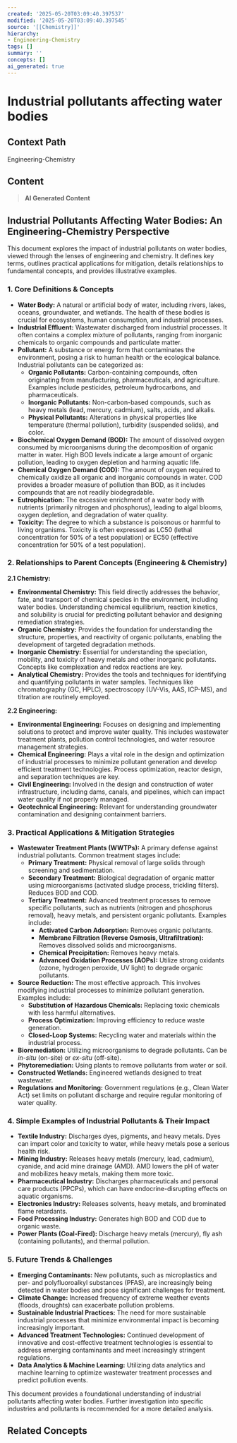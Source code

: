 ```yaml
---
created: '2025-05-20T03:09:40.397537'
modified: '2025-05-20T03:09:40.397545'
source: '[[Chemistry]]'
hierarchy:
- Engineering-Chemistry
tags: []
summary: ''
concepts: []
ai_generated: true
---
```


# Industrial pollutants affecting water bodies

## Context Path
Engineering-Chemistry

## Content
> **AI Generated Content**
## Industrial Pollutants Affecting Water Bodies: An Engineering-Chemistry Perspective

This document explores the impact of industrial pollutants on water bodies, viewed through the lenses of engineering and chemistry. It defines key terms, outlines practical applications for mitigation, details relationships to fundamental concepts, and provides illustrative examples.

### 1. Core Definitions & Concepts

* **Water Body:** A natural or artificial body of water, including rivers, lakes, oceans, groundwater, and wetlands.  The health of these bodies is crucial for ecosystems, human consumption, and industrial processes.
* **Industrial Effluent:** Wastewater discharged from industrial processes. It often contains a complex mixture of pollutants, ranging from inorganic chemicals to organic compounds and particulate matter.
* **Pollutant:** A substance or energy form that contaminates the environment, posing a risk to human health or the ecological balance.  Industrial pollutants can be categorized as:
    * **Organic Pollutants:** Carbon-containing compounds, often originating from manufacturing, pharmaceuticals, and agriculture. Examples include pesticides, petroleum hydrocarbons, and pharmaceuticals.
    * **Inorganic Pollutants:** Non-carbon-based compounds, such as heavy metals (lead, mercury, cadmium), salts, acids, and alkalis.
    * **Physical Pollutants:** Alterations in physical properties like temperature (thermal pollution), turbidity (suspended solids), and color.
* **Biochemical Oxygen Demand (BOD):** The amount of dissolved oxygen consumed by microorganisms during the decomposition of organic matter in water. High BOD levels indicate a large amount of organic pollution, leading to oxygen depletion and harming aquatic life.
* **Chemical Oxygen Demand (COD):** The amount of oxygen required to chemically oxidize all organic and inorganic compounds in water.  COD provides a broader measure of pollution than BOD, as it includes compounds that are not readily biodegradable.
* **Eutrophication:** The excessive enrichment of a water body with nutrients (primarily nitrogen and phosphorus), leading to algal blooms, oxygen depletion, and degradation of water quality.
* **Toxicity:** The degree to which a substance is poisonous or harmful to living organisms.  Toxicity is often expressed as LC50 (lethal concentration for 50% of a test population) or EC50 (effective concentration for 50% of a test population).

### 2. Relationships to Parent Concepts (Engineering & Chemistry)

**2.1 Chemistry:**

* **Environmental Chemistry:**  This field directly addresses the behavior, fate, and transport of chemical species in the environment, including water bodies.  Understanding chemical equilibrium, reaction kinetics, and solubility is crucial for predicting pollutant behavior and designing remediation strategies.
* **Organic Chemistry:** Provides the foundation for understanding the structure, properties, and reactivity of organic pollutants, enabling the development of targeted degradation methods.
* **Inorganic Chemistry:**  Essential for understanding the speciation, mobility, and toxicity of heavy metals and other inorganic pollutants.  Concepts like complexation and redox reactions are key.
* **Analytical Chemistry:** Provides the tools and techniques for identifying and quantifying pollutants in water samples. Techniques like chromatography (GC, HPLC), spectroscopy (UV-Vis, AAS, ICP-MS), and titration are routinely employed.

**2.2 Engineering:**

* **Environmental Engineering:** Focuses on designing and implementing solutions to protect and improve water quality. This includes wastewater treatment plants, pollution control technologies, and water resource management strategies.
* **Chemical Engineering:**  Plays a vital role in the design and optimization of industrial processes to minimize pollutant generation and develop efficient treatment technologies.  Process optimization, reactor design, and separation techniques are key.
* **Civil Engineering:** Involved in the design and construction of water infrastructure, including dams, canals, and pipelines, which can impact water quality if not properly managed.
* **Geotechnical Engineering:**  Relevant for understanding groundwater contamination and designing containment barriers.

### 3. Practical Applications & Mitigation Strategies

* **Wastewater Treatment Plants (WWTPs):**  A primary defense against industrial pollutants. Common treatment stages include:
    * **Primary Treatment:** Physical removal of large solids through screening and sedimentation.
    * **Secondary Treatment:** Biological degradation of organic matter using microorganisms (activated sludge process, trickling filters).  Reduces BOD and COD.
    * **Tertiary Treatment:** Advanced treatment processes to remove specific pollutants, such as nutrients (nitrogen and phosphorus removal), heavy metals, and persistent organic pollutants. Examples include:
        * **Activated Carbon Adsorption:** Removes organic pollutants.
        * **Membrane Filtration (Reverse Osmosis, Ultrafiltration):**  Removes dissolved solids and microorganisms.
        * **Chemical Precipitation:** Removes heavy metals.
        * **Advanced Oxidation Processes (AOPs):** Utilize strong oxidants (ozone, hydrogen peroxide, UV light) to degrade organic pollutants.
* **Source Reduction:**  The most effective approach.  This involves modifying industrial processes to minimize pollutant generation. Examples include:
    * **Substitution of Hazardous Chemicals:** Replacing toxic chemicals with less harmful alternatives.
    * **Process Optimization:** Improving efficiency to reduce waste generation.
    * **Closed-Loop Systems:** Recycling water and materials within the industrial process.
* **Bioremediation:** Utilizing microorganisms to degrade pollutants. Can be *in-situ* (on-site) or *ex-situ* (off-site).
* **Phytoremediation:** Using plants to remove pollutants from water or soil.
* **Constructed Wetlands:** Engineered wetlands designed to treat wastewater.
* **Regulations and Monitoring:**  Government regulations (e.g., Clean Water Act) set limits on pollutant discharge and require regular monitoring of water quality.

### 4. Simple Examples of Industrial Pollutants & Their Impact

* **Textile Industry:** Discharges dyes, pigments, and heavy metals. Dyes can impart color and toxicity to water, while heavy metals pose a serious health risk.
* **Mining Industry:**  Releases heavy metals (mercury, lead, cadmium), cyanide, and acid mine drainage (AMD). AMD lowers the pH of water and mobilizes heavy metals, making them more toxic.
* **Pharmaceutical Industry:**  Discharges pharmaceuticals and personal care products (PPCPs), which can have endocrine-disrupting effects on aquatic organisms.
* **Electronics Industry:**  Releases solvents, heavy metals, and brominated flame retardants.
* **Food Processing Industry:** Generates high BOD and COD due to organic waste.
* **Power Plants (Coal-Fired):** Discharge heavy metals (mercury), fly ash (containing pollutants), and thermal pollution.

### 5.  Future Trends & Challenges

* **Emerging Contaminants:**  New pollutants, such as microplastics and per- and polyfluoroalkyl substances (PFAS), are increasingly being detected in water bodies and pose significant challenges for treatment.
* **Climate Change:**  Increased frequency of extreme weather events (floods, droughts) can exacerbate pollution problems.
* **Sustainable Industrial Practices:**  The need for more sustainable industrial processes that minimize environmental impact is becoming increasingly important.
* **Advanced Treatment Technologies:** Continued development of innovative and cost-effective treatment technologies is essential to address emerging contaminants and meet increasingly stringent regulations.
* **Data Analytics & Machine Learning:** Utilizing data analytics and machine learning to optimize wastewater treatment processes and predict pollution events.



This document provides a foundational understanding of industrial pollutants affecting water bodies.  Further investigation into specific industries and pollutants is recommended for a more detailed analysis.

## Related Concepts
